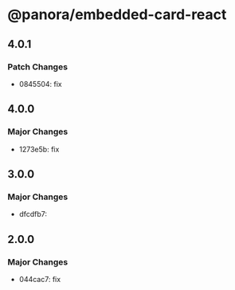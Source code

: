 # @panora/embedded-card-react

## 4.0.1

### Patch Changes

- 0845504: fix

## 4.0.0

### Major Changes

- 1273e5b: fix

## 3.0.0

### Major Changes

- dfcdfb7:

## 2.0.0

### Major Changes

- 044cac7: fix
